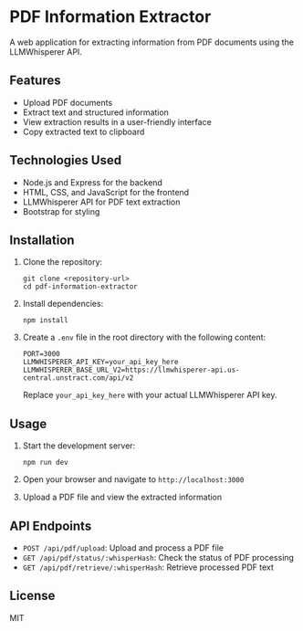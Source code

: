 # PDF Information Extractor

A web application for extracting information from PDF documents using the LLMWhisperer API.

## Features

- Upload PDF documents
- Extract text and structured information
- View extraction results in a user-friendly interface
- Copy extracted text to clipboard

## Technologies Used

- Node.js and Express for the backend
- HTML, CSS, and JavaScript for the frontend
- LLMWhisperer API for PDF text extraction
- Bootstrap for styling

## Installation

1. Clone the repository:
   ```
   git clone <repository-url>
   cd pdf-information-extractor
   ```

2. Install dependencies:
   ```
   npm install
   ```

3. Create a `.env` file in the root directory with the following content:
   ```
   PORT=3000
   LLMWHISPERER_API_KEY=your_api_key_here
   LLMWHISPERER_BASE_URL_V2=https://llmwhisperer-api.us-central.unstract.com/api/v2
   ```
   Replace `your_api_key_here` with your actual LLMWhisperer API key.

## Usage

1. Start the development server:
   ```
   npm run dev
   ```

2. Open your browser and navigate to `http://localhost:3000`

3. Upload a PDF file and view the extracted information

## API Endpoints

- `POST /api/pdf/upload`: Upload and process a PDF file
- `GET /api/pdf/status/:whisperHash`: Check the status of PDF processing
- `GET /api/pdf/retrieve/:whisperHash`: Retrieve processed PDF text

## License

MIT
